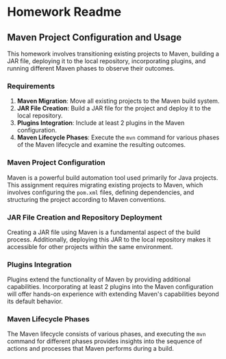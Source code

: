 # Homework Readme

## Maven Project Configuration and Usage

This homework involves transitioning existing projects to Maven, building a JAR file, deploying it to the local repository, incorporating plugins, and running different Maven phases to observe their outcomes.

### Requirements

1. **Maven Migration**: Move all existing projects to the Maven build system.
2. **JAR File Creation**: Build a JAR file for the project and deploy it to the local repository.
3. **Plugins Integration**: Include at least 2 plugins in the Maven configuration.
4. **Maven Lifecycle Phases**: Execute the `mvn` command for various phases of the Maven lifecycle and examine the resulting outcomes.

### Maven Project Configuration

Maven is a powerful build automation tool used primarily for Java projects. This assignment requires migrating existing projects to Maven, which involves configuring the `pom.xml` files, defining dependencies, and structuring the project according to Maven conventions.

### JAR File Creation and Repository Deployment

Creating a JAR file using Maven is a fundamental aspect of the build process. Additionally, deploying this JAR to the local repository makes it accessible for other projects within the same environment.

### Plugins Integration

Plugins extend the functionality of Maven by providing additional capabilities. Incorporating at least 2 plugins into the Maven configuration will offer hands-on experience with extending Maven's capabilities beyond its default behavior.

### Maven Lifecycle Phases

The Maven lifecycle consists of various phases, and executing the `mvn` command for different phases provides insights into the sequence of actions and processes that Maven performs during a build.
